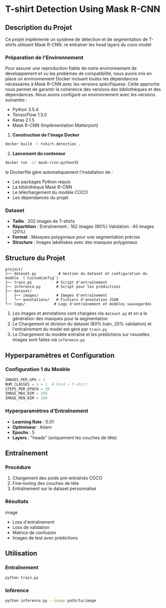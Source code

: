 # T-shirt Detection Using Mask R-CNN

## Description du Projet
Ce projet implémente un système de détection et de segmentation de T-shirts utilisant Mask R-CNN. 
re entrainer les head layers du coco model


### Préparation de l'Environnement

Pour assurer une reproduction fiable de notre environnement de développement et vu les probèmes de compatibilité, nous avons mis en place un environnement Docker incluant toutes les dépendances nécessaires à Mask R-CNN avec les versions spécifiquese. Cette approche nous permet de garantir la cohérence des versions des bibliothèques et des dépendances.
Nous avons configuré un environnement avec les versions suivantes :

- Python 3.5.4
- TensorFlow 1.5.0
- Keras 2.1.5
- Mask R-CNN (Implémentation Matterport)

1. **Construction de l'image Docker**
```bash
docker build -t tshirt-detection .
```

2. **Lancement du conteneur**
```bash
docker run -it mask-rcnn-python35
```

le Dockerfile gère automatiquement l'installation de :
- Les packages Python requis
- La bibliothèque Mask R-CNN
- Le téléchargement du modèle COCO
- Les dépendances du projet

### Dataset
- **Taille** : 202 images de T-shirts
- **Répartition** :
   Entraînement : 162 images (80%)
   Validation : 40 images (20%)
- **Format** : Masques polygonaux pour une segmentation précise 
- **Structure** : Images labélisées avec des masques polygonaux

## Structure du Projet
```
project/
├── dataset.py          # Gestion du dataset et configuration du modèle  (`CustomConfig`)
├── train.py           # Script d'entraînement
├── inference.py       # Script pour les prédictions
├── dataset/
│   ├── images/        # Images d'entraînement
│   └── annotations/   # Fichiers d'annotation JSON
└── logs/             # Logs d'entraînement et modèles sauvegardés
```

1. Les images et annotations sont chargées via `dataset.py` et on a la génération des masques pour la segmentation
2. Le Chargement et division du dataset (80% train, 20% validation) et l'entraînement du model est géré par `train.py`
3. Le Chargement du modèle entraîné et les prédictions sur nouvelles images sont faites via `inference.py`

## Hyperparamètres et Configuration

### Configuration 1 du Modèle
```python
IMAGES_PER_GPU = 1
NUM_CLASSES = 1 + 1  # Fond + T-shirt
STEPS_PER_EPOCH = 50
IMAGE_MAX_DIM = 256
IMAGE_MIN_DIM = 256
```

### Hyperparamètres d'Entraînement
- **Learning Rate** : 0.01
- **Optimiseur** : Adam
- **Epochs** : 5
- **Layers** : "heads" (uniquement les couches de tête)

## Entraînement

### Procédure
1. Chargement des poids pré-entraînés COCO
2. Fine-tuning des couches de tête
3. Entraînement sur le dataset personnalisé

### Résultats
  image
- Loss d'entraînement
- Loss de validation
- Matrice de confusion
- Images de test avec prédictions

## Utilisation

### Entraînement
```bash
python train.py
```

### Inférence
```bash
python inference.py --image path/to/image
```



